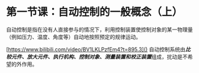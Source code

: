 # 第一节课：自动控制的一般概念（上）

自动控制是指在没有人直接参与的情况下，利用控制装置使控制对象的某一物理量（例如压力、温度、角度等）自动地按照预定的规律运动。

[https://www.bilibili.com/video/BV1LKLPzfEm4?t=895.3]()
自动控制系统由***比较元件、放大元件、执行机构、控制对象、测量装置和校正装置***组成，扰动是不希望的外作用。


